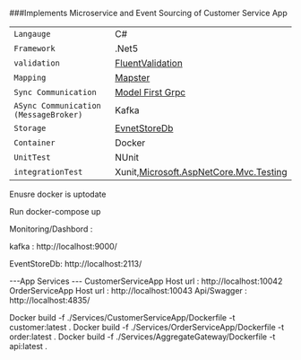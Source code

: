

###Implements Microservice and Event Sourcing of Customer Service App

|                |                       |
|------------------------|-------------------------------|
|`Langauge` |C#                 
|`Framework`|.Net5                 
|`validation`|[FluentValidation](https://github.com/FluentValidation/FluentValidation)
|`Mapping`|[Mapster](https://github.com/MapsterMapper/Mapster)
|`Sync Communication`|[Model First Grpc ](https://github.com/protobuf-net/protobuf-net.Grpc)                    
|`ASync Communication (MessageBroker)`| Kafka
|`Storage`|[EvnetStoreDb](https://hub.docker.com/r/eventstore/eventstore/)
|`Container`|Docker
|`UnitTest`|NUnit
|`integrationTest`|Xunit,[Microsoft.AspNetCore.Mvc.Testing](https://www.nuget.org/packages/Microsoft.AspNetCore.Mvc.Testing)

                   



Enusre docker is uptodate

Run docker-compose up 

Monitoring/Dashbord : 

kafka :    http://localhost:9000/

EventStoreDb: http://localhost:2113/

---App Services ---
CustomerServiceApp Host url : http://localhost:10042
OrderServiceApp Host url : http://localhost:10043
Api/Swagger : http://localhost:4835/


 Docker build -f ./Services/CustomerServiceApp/Dockerfile  -t customer:latest .
 Docker build -f ./Services/OrderServiceApp/Dockerfile  -t order:latest .
 Docker build -f ./Services/AggregateGateway/Dockerfile  -t api:latest .


